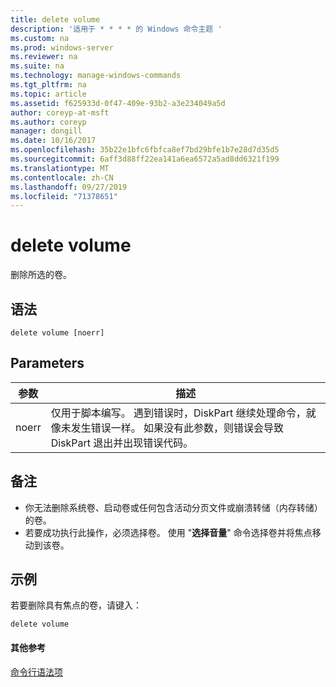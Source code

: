 ```yaml
---
title: delete volume
description: '适用于 * * * * 的 Windows 命令主题 '
ms.custom: na
ms.prod: windows-server
ms.reviewer: na
ms.suite: na
ms.technology: manage-windows-commands
ms.tgt_pltfrm: na
ms.topic: article
ms.assetid: f625933d-0f47-409e-93b2-a3e234049a5d
author: coreyp-at-msft
ms.author: coreyp
manager: dongill
ms.date: 10/16/2017
ms.openlocfilehash: 35b22e1bfc6fbfca8ef7bd29bfe1b7e28d7d35d5
ms.sourcegitcommit: 6aff3d88ff22ea141a6ea6572a5ad8dd6321f199
ms.translationtype: MT
ms.contentlocale: zh-CN
ms.lasthandoff: 09/27/2019
ms.locfileid: "71378651"
---
```

# <a name="delete-volume"></a>delete volume



删除所选的卷。

## <a name="syntax"></a>语法

```
delete volume [noerr]
```

## <a name="parameters"></a>Parameters

|参数|描述|
|---------|-----------|
|noerr|仅用于脚本编写。 遇到错误时，DiskPart 继续处理命令，就像未发生错误一样。 如果没有此参数，则错误会导致 DiskPart 退出并出现错误代码。|

## <a name="remarks"></a>备注

-   你无法删除系统卷、启动卷或任何包含活动分页文件或崩溃转储（内存转储）的卷。
-   若要成功执行此操作，必须选择卷。 使用 "**选择音量**" 命令选择卷并将焦点移动到该卷。

## <a name="BKMK_examples"></a>示例

若要删除具有焦点的卷，请键入：
```
delete volume
```

#### <a name="additional-references"></a>其他参考

[命令行语法项](command-line-syntax-key.md)

